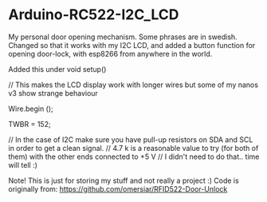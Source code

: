 # Arduino-RC522-I2C_LCD
My personal door opening mechanism.
Some phrases are in swedish.
Changed so that it works with my I2C LCD,
and added a button function for opening door-lock,
with esp8266 from anywhere in the world.

Added this under void setup()

// This makes the LCD display work with longer wires but some of my nanos v3 show strange behaviour


Wire.begin ();

TWBR = 152;


// In the case of I2C make sure you have pull-up resistors on SDA and SCL in order to get a clean signal.
// 4.7 k is a reasonable value to try (for both of them) with the other ends connected to +5 V
// I didn't need to do that.. time will tell :)

Note!
This is just for storing my stuff and not really a project :)
Code is originally from:
https://github.com/omersiar/RFID522-Door-Unlock

